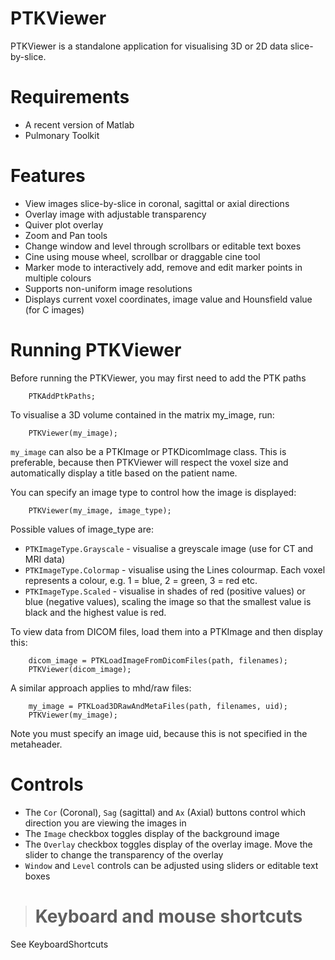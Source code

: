 # PTKViewer #

PTKViewer is a standalone application for visualising 3D or 2D data slice-by-slice.

# Requirements #
  * A recent version of Matlab
  * Pulmonary Toolkit


# Features #

  * View images slice-by-slice in coronal, sagittal or axial directions
  * Overlay image with adjustable transparency
  * Quiver plot overlay
  * Zoom and Pan tools
  * Change window and level through scrollbars or editable text boxes
  * Cine using mouse wheel, scrollbar or draggable cine tool
  * Marker mode to interactively add, remove and edit marker points in multiple colours
  * Supports non-uniform image resolutions
  * Displays current voxel coordinates, image value and Hounsfield value (for C images)

# Running PTKViewer #

Before running the PTKViewer, you may first need to add the PTK paths
```
    PTKAddPtkPaths;
```

To visualise a 3D volume contained in the matrix my\_image, run:
```
    PTKViewer(my_image);
```
`my_image` can also be a PTKImage or PTKDicomImage class. This is preferable, because then PTKViewer will respect the voxel size and automatically display a title based on the patient name.


You can specify an image type to control how the image is displayed:
```
    PTKViewer(my_image, image_type);
```
Possible values of image\_type are:

  * `PTKImageType.Grayscale` - visualise a greyscale image (use for CT and MRI data)
  * `PTKImageType.Colormap`  - visualise using the Lines colourmap. Each voxel represents a colour, e.g. 1 = blue, 2 = green, 3 = red etc.
  * `PTKImageType.Scaled`       - visualise in shades of red (positive values) or blue (negative values), scaling the image so that the smallest value is black and the highest value is red.

To view data from DICOM files, load them into a PTKImage and then display this:
```
    dicom_image = PTKLoadImageFromDicomFiles(path, filenames);
    PTKViewer(dicom_image);
```
A similar approach applies to mhd/raw files:
```
    my_image = PTKLoad3DRawAndMetaFiles(path, filenames, uid);
    PTKViewer(my_image);
```
Note you must specify an image uid, because this is not specified in the metaheader.

# Controls #
  * The `Cor` (Coronal), `Sag` (sagittal) and `Ax` (Axial) buttons control which direction you are viewing the images in
  * The `Image` checkbox toggles display of the background image
  * The `Overlay` checkbox toggles display of the overlay image. Move the slider to change the transparency of the overlay
  * `Window` and `Level` controls can be adjusted using sliders or editable text boxes




> # Keyboard and mouse shortcuts #

See KeyboardShortcuts